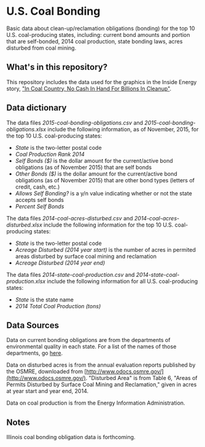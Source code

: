 # U.S. Coal Bonding
Basic data about clean-up/reclamation obligations (bonding) for the top 10 U.S. coal-producing states, including: current bond amounts and portion that are self-bonded, 2014 coal production, state bonding laws, acres disturbed from coal mining.

## What's in this repository?

This repository includes the data used for the graphics in the Inside Energy story, ["In Coal Country, No Cash In Hand For Billions In Cleanup"](http://insideenergy.org/2015/11/14/in-coal-county-no-cash-in-hand-for-billions-in-cleanup/).

## Data dictionary

The data files *2015-coal-bonding-obligations.csv* and *2015-coal-bonding-obligations.xlsx* include the following information, as of November, 2015, for the top 10 U.S. coal-producing states:
* *State* is the two-letter postal code
* *Coal Production Rank 2014*
* *Self Bonds ($)* is the dollar amount for the current/active bond obligations (as of November 2015) that are self bonds
* *Other Bonds ($)* is the dollar amount for the current/active bond obligations (as of November 2015) that are other bond types (letters of credit, cash, etc.) 
* *Allows Self Bonding?* is a y/n value indicating whether or not the state accepts self bonds
* *Percent Self Bonds*

The data files *2014-coal-acres-disturbed.csv* and *2014-coal-acres-disturbed.xlsx* include the following information for the top 10 U.S. coal-producing states:
* *State* is the two-letter postal code
* *Acreage Disturbed (2014 year start)* is the number of acres in permited areas disturbed by surface coal mining and reclamation
* *Acreage Disturbed (2014 year end)*

The data files *2014-state-coal-production.csv* and *2014-state-coal-production.xlsx* include the following information for all U.S. coal-producing states:
* *State* is the state name
* *2014 Total Coal Production (tons)*

## Data Sources

Data on current bonding obligations are from the departments of environmental quality in each state. For a list of the names of those departments, go [here](https://docs.google.com/spreadsheets/d/1QZGn_p13HjPsiCWNc9dGlIwGo1kI1Wi96ojSj1gSg7g/edit#gid=502410292).

Data on disturbed acres is from the annual evaluation reports published by the OSMRE, downloaded from [http://www.odocs.osmre.gov/](http://www.odocs.osmre.gov/). "Disturbed Area" is from Table 6, "Areas of Permits Disturbed by Surface Coal Mining and Reclamation," given in acres at year start and year end, 2014.

Data on coal production is from the Energy Information Administration.

## Notes

Illinois coal bonding obligation data is forthcoming.


